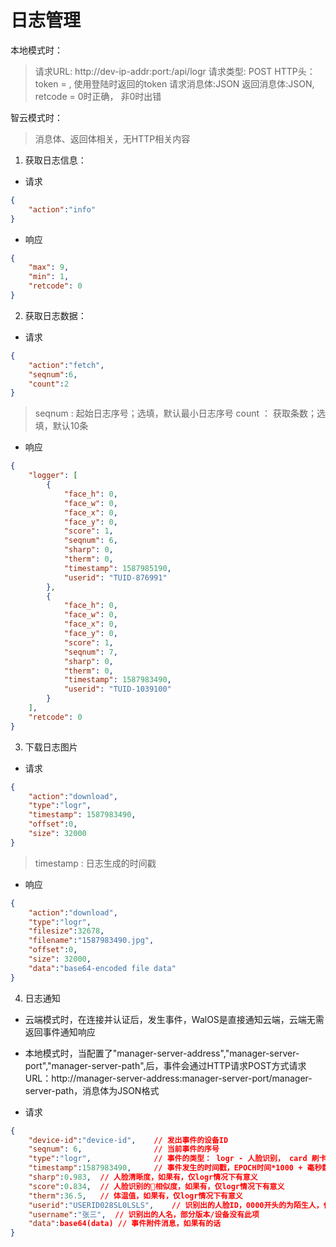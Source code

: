 # 日志管理

本地模式时：
>请求URL: http://dev-ip-addr:port:/api/logr
>请求类型: POST
>HTTP头：token = , 使用登陆时返回的token
>请求消息体:JSON
>返回消息体:JSON, retcode = 0时正确， 非0时出错

智云模式时：
>消息体、返回体相关，无HTTP相关内容

1. 获取日志信息：

- 请求

```json
{
    "action":"info"
}
```

- 响应

```json
{
    "max": 9,
    "min": 1,
    "retcode": 0
}
```

2. 获取日志数据：

- 请求

```json
{
    "action":"fetch",
    "seqnum":6,
    "count":2
}
```

>seqnum : 起始日志序号；选填，默认最小日志序号
>count ： 获取条数；选填，默认10条

- 响应

```json
{
    "logger": [
        {
            "face_h": 0,
            "face_w": 0,
            "face_x": 0,
            "face_y": 0,
            "score": 1,
            "seqnum": 6,
            "sharp": 0,
            "therm": 0,    
            "timestamp": 1587985190,
            "userid": "TUID-876991"
        },
        {
            "face_h": 0,
            "face_w": 0,
            "face_x": 0,
            "face_y": 0,
            "score": 1,
            "seqnum": 7,
            "sharp": 0,
            "therm": 0, 
            "timestamp": 1587983490,
            "userid": "TUID-1039100"
        }
    ],
    "retcode": 0
}
```

3. 下载日志图片

- 请求

```json
{
    "action":"download",
    "type":"logr",
    "timestamp": 1587983490,
    "offset":0,
    "size": 32000
}
```

> timestamp : 日志生成的时间戳

- 响应

```json
{
    "action":"download",
    "type":"logr",
    "filesize":32678,
    "filename":"1587983490.jpg",
    "offset":0,
    "size": 32000,
    "data":"base64-encoded file data"
}
```

4. 日志通知

- 云端模式时，在连接并认证后，发生事件，WalOS是直接通知云端，云端无需返回事件通知响应
- 本地模式时，当配置了"manager-server-address","manager-server-port","manager-server-path",后，事件会通过HTTP请求POST方式请求URL：http://manager-server-address:manager-server-port/manager-server-path，消息体为JSON格式

- 请求

```json
{
    "device-id":"device-id",    // 发出事件的设备ID
    "seqnum": 6,                // 当前事件的序号
    "type":"logr",              // 事件的类型： logr - 人脸识别， card 刷卡， opendoor远程开门成功， door-open开门状态， door-close关门状态，visitor访客进入
    "timestamp":1587983490,     // 事件发生的时间戳，EPOCH时间*1000 + 毫秒数
    "sharp":0.983,  // 人脸清晰度，如果有，仅logr情况下有意义
    "score":0.834,  // 人脸识别的相似度，如果有，仅logr情况下有意义
    "therm":36.5,   // 体温值，如果有，仅logr情况下有意义
    "userid":"USERID028SL0LSLS",    // 识别出的人脸ID，0000开头的为陌生人，仅logr情况下有意义
    "username":"张三",  // 识别出的人名，部分版本/设备没有此项
    "data":base64(data) // 事件附件消息，如果有的话
}
```
